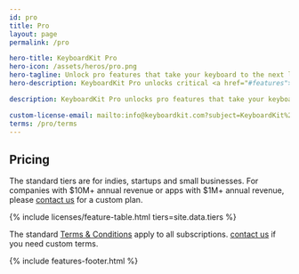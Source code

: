 ```yaml
---
id: pro
title: Pro
layout: page
permalink: /pro

hero-title: KeyboardKit Pro
hero-icon: /assets/heros/pro.png
hero-tagline: Unlock pro features that take your keyboard to the next level
hero-description: KeyboardKit Pro unlocks critical <a href="#features">pro features</a> like 70+ languages, on-device autocomplete & autocorrect, AI support, themes, emoijs, and <a href="#features">much more</a>.

description: KeyboardKit Pro unlocks pro features that take your keyboard to the next level

custom-license-email: mailto:info@keyboardkit.com?subject=KeyboardKit%20Pro%20-%20Custom%20Plan
terms: /pro/terms
---
```


## Pricing

The standard tiers are for indies, startups and small businesses. For companies with $10M+ annual revenue or apps with $1M+ annual revenue, please [contact us]({{site.urls.email-custom-plan}}) for a custom plan.

{% include licenses/feature-table.html tiers=site.data.tiers %}

The standard [Terms & Conditions]({{page.terms}}) apply to all subscriptions. [contact us]({{site.urls.email-custom-terms}}) if you need custom terms.


<a name="features" />

{% include features-footer.html %}